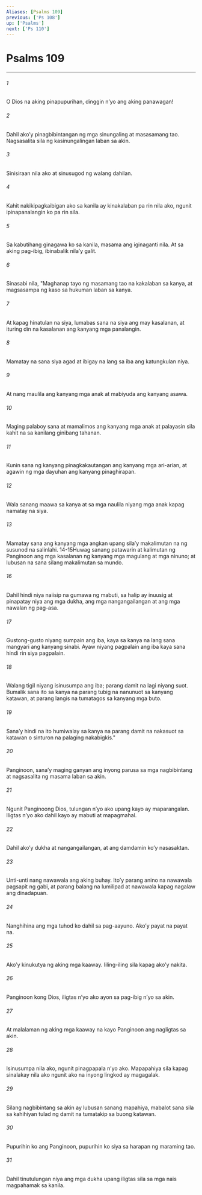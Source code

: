 ```yaml
---
Aliases: [Psalms 109]
previous: ['Ps 108']
up: ['Psalms']
next: ['Ps 110']
---
```

# Psalms 109

***


###### 1 


O Dios na aking pinapupurihan, dinggin nʼyo ang aking panawagan! 


###### 2 


Dahil akoʼy pinagbibintangan ng mga sinungaling at masasamang tao. Nagsasalita sila ng kasinungalingan laban sa akin. 


###### 3 


Sinisiraan nila ako at sinusugod ng walang dahilan. 


###### 4 


Kahit nakikipagkaibigan ako sa kanila ay kinakalaban pa rin nila ako, ngunit ipinapanalangin ko pa rin sila. 


###### 5 


Sa kabutihang ginagawa ko sa kanila, masama ang iginaganti nila. At sa aking pag-ibig, ibinabalik nilaʼy galit. 


###### 6 


Sinasabi nila, "Maghanap tayo ng masamang tao na kakalaban sa kanya, at magsasampa ng kaso sa hukuman laban sa kanya. 


###### 7 


At kapag hinatulan na siya, lumabas sana na siya ang may kasalanan, at ituring din na kasalanan ang kanyang mga panalangin. 


###### 8 


Mamatay na sana siya agad at ibigay na lang sa iba ang katungkulan niya. 


###### 9 


At nang maulila ang kanyang mga anak at mabiyuda ang kanyang asawa. 


###### 10 


Maging palaboy sana at mamalimos ang kanyang mga anak at palayasin sila kahit na sa kanilang ginibang tahanan. 


###### 11 


Kunin sana ng kanyang pinagkakautangan ang kanyang mga ari-arian, at agawin ng mga dayuhan ang kanyang pinaghirapan. 


###### 12 


Wala sanang maawa sa kanya at sa mga naulila niyang mga anak kapag namatay na siya. 


###### 13 


Mamatay sana ang kanyang mga angkan upang silaʼy makalimutan na ng susunod na salinlahi. 14-15Huwag sanang patawarin at kalimutan ng Panginoon ang mga kasalanan ng kanyang mga magulang at mga ninuno; at lubusan na sana silang makalimutan sa mundo. 


###### 16 


Dahil hindi niya naiisip na gumawa ng mabuti, sa halip ay inuusig at pinapatay niya ang mga dukha, ang mga nangangailangan at ang mga nawalan ng pag-asa. 


###### 17 


Gustong-gusto niyang sumpain ang iba, kaya sa kanya na lang sana mangyari ang kanyang sinabi. Ayaw niyang pagpalain ang iba kaya sana hindi rin siya pagpalain. 


###### 18 


Walang tigil niyang isinusumpa ang iba; parang damit na lagi niyang suot. Bumalik sana ito sa kanya na parang tubig na nanunuot sa kanyang katawan, at parang langis na tumatagos sa kanyang mga buto. 


###### 19 


Sanaʼy hindi na ito humiwalay sa kanya na parang damit na nakasuot sa katawan o sinturon na palaging nakabigkis." 


###### 20 


Panginoon, sanaʼy maging ganyan ang inyong parusa sa mga nagbibintang at nagsasalita ng masama laban sa akin. 


###### 21 


Ngunit Panginoong Dios, tulungan nʼyo ako upang kayo ay maparangalan. Iligtas nʼyo ako dahil kayo ay mabuti at mapagmahal. 


###### 22 


Dahil akoʼy dukha at nangangailangan, at ang damdamin koʼy nasasaktan. 


###### 23 


Unti-unti nang nawawala ang aking buhay. Itoʼy parang anino na nawawala pagsapit ng gabi, at parang balang na lumilipad at nawawala kapag nagalaw ang dinadapuan. 


###### 24 


Nanghihina ang mga tuhod ko dahil sa pag-aayuno. Akoʼy payat na payat na. 


###### 25 


Akoʼy kinukutya ng aking mga kaaway. Iiling-iling sila kapag akoʼy nakita. 


###### 26 


Panginoon kong Dios, iligtas nʼyo ako ayon sa pag-ibig nʼyo sa akin. 


###### 27 


At malalaman ng aking mga kaaway na kayo Panginoon ang nagligtas sa akin. 


###### 28 


Isinusumpa nila ako, ngunit pinagpapala nʼyo ako. Mapapahiya sila kapag sinalakay nila ako ngunit ako na inyong lingkod ay magagalak. 


###### 29 


Silang nagbibintang sa akin ay lubusan sanang mapahiya, mabalot sana sila sa kahihiyan tulad ng damit na tumatakip sa buong katawan. 


###### 30 


Pupurihin ko ang Panginoon, pupurihin ko siya sa harapan ng maraming tao. 


###### 31 


Dahil tinutulungan niya ang mga dukha upang iligtas sila sa mga nais magpahamak sa kanila.

